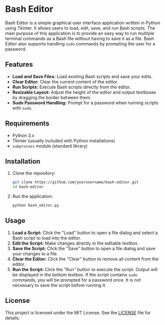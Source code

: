 # Bash Editor

Bash Editor is a simple graphical user interface application written in Python using Tkinter. It allows users to load, edit, save, and run Bash scripts. The main purpose of this application is to provide an easy way to run multiple terminal commands as a Bash file without having to save it as a file. Bash Editor also supports handling `sudo` commands by prompting the user for a password.

## Features

- **Load and Save Files:** Load existing Bash scripts and save your edits.
- **Clear Editor:** Clear the current content of the editor.
- **Run Scripts:** Execute Bash scripts directly from the editor.
- **Resizable Layout:** Adjust the height of the editor and output textboxes by dragging the border between them.
- **Sudo Password Handling:** Prompt for a password when running scripts with `sudo`.

## Requirements

- Python 3.x
- Tkinter (usually included with Python installations)
- `subprocess` module (standard library)

## Installation

1. Clone the repository:
    ```bash
    git clone https://github.com/yourusername/bash-editor.git
    cd bash-editor
    ```
2. Run the application:
    ```bash
    python bash_editor.py
    ```

## Usage

1. **Load a Script:** Click the "Load" button to open a file dialog and select a Bash script to load into the editor.
2. **Edit the Script:** Make changes directly in the editable textbox.
3. **Save the Script:** Click the "Save" button to open a file dialog and save your changes to a file.
4. **Clear the Editor:** Click the "Clear" button to remove all content from the editor.
5. **Run the Script:** Click the "Run" button to execute the script. Output will be displayed in the bottom textbox. If the script contains `sudo` commands, you will be prompted for a password once. It is not necessary to save the script before running it.


## License

This project is licensed under the MIT License. See the [LICENSE](LICENSE) file for details.
